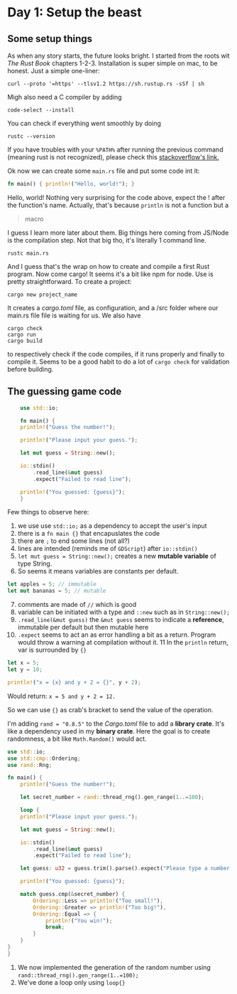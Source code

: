 # Day 1: Setup the beast

## Some setup things

As when any story starts, the future looks bright.
I started from the roots wit _The Rust Book_ chapters 1-2-3.
Installation is super simple on mac, to be honest. Just a simple one-liner:

    curl --proto '=https' --tlsv1.2 https://sh.rustup.rs -sSf | sh

Migh also need a C compiler by adding

    code-select --install
You can check if everything went smoothly by doing

    rustc --version

If you have troubles with your `%PATH%` after running the previous command (meaning rust is not recognized), please check this [stackoverflow's link.](https://stackoverflow.com/questions/67656028/rustup-gives-command-not-found-error-with-zsh-even-after-installing-with-brew)

Ok now we can create some `main.rs` file and put some code int it:

```rust
fn main() { println!("Hello, world!"); }
```

Hello, world! Nothing very surprising for the code above, expect the ! after the function's name. Actually, that's because `println` is not a function but a

> macro

I guess I learn more later about them.
Big things here coming from JS/Node is the compilation step. Not that big tho, it's literally 1 command line.

    rustc main.rs
And I guess that's the wrap on how to create and compile a first Rust program.
Now come cargo! It seems it's a bit like npm for node. Use is pretty straightforward.
To create a project:

    cargo new project_name

It creates a _cargo.toml_ file, as configuration, and a /src folder where our main.rs file file is waiting for us.
We also have

    cargo check
    cargo run
    cargo build

to respectively check if the code compiles, if it runs properly and finally to compile it. Seems to be a good habit to do a lot of `cargo check` for validation before building.

## The guessing game code

```rust
    use std::io;

    fn main() {
    println!("Guess the number!");

    println!("Please input your guess.");

    let mut guess = String::new();

    io::stdin()
        .read_line(&mut guess)
        .expect("Failed to read line");

    println!("You guessed: {guess}");
    }
```

Few things to observe here:

1. we use use `std::io;` as a dependency to accept the user's input
2. there is a `fn main {}` that encapuslates the code
3. there are `;` to end some lines (not all?)
4. lines are intended (reminds me of `GDScript`) after `io::stdin()`
5. `let mut guess = String::new();` creates a new **mutable variable** of type String.
6. So seems it means variables are constants per default.

```rust
let apples = 5; // immutable
let mut bananas = 5; // mutable
```

7. comments are made of `//` which is good
8. variable can be initiated with a type and `::new` such as in `String::new();`
9. `.read_line(&mut guess)` the `&mut guess` seems to indicate a **reference**, immutable per default but then mutable here
10. `.expect` seems to act an as error handling a bit as a return. Program would throw a warning at compilation without it.
11 In the `println` return, var is surrounded by `{}`

```rust
let x = 5;
let y = 10;

println!("x = {x} and y + 2 = {}", y + 2);
```

Would return: `x = 5 and y + 2 = 12.`

So we can use `{}` as crab's bracket to send the value of the operation.

I'm adding `rand = "0.8.5"` to the _Cargo.toml_ file to add a **library crate**. It's like a dependency used in my **binary crate**. Here the goal is to create randomness, a bit like `Math.Random()` would act.

```rust
use std::io;
use std::cmp::Ordering;
use rand::Rng;

fn main() {
    println!("Guess the number!");

    let secret_number = rand::thread_rng().gen_range(1..=100);

    loop {
    println!("Please input your guess.");

    let mut guess = String::new();

    io::stdin()
        .read_line(&mut guess)
        .expect("Failed to read line");

    let guess: u32 = guess.trim().parse().expect("Please type a number!");

    println!("You guessed: {guess}");

    match guess.cmp(&secret_number) {
        Ordering::Less => println!("Too small!"),
        Ordering::Greater => println!("Too big!"),
        Ordering::Equal => {
            println!("You win!");
            break;
        }
    }
}
}
````

1. We now implemented the generation of the random number using `rand::thread_rng().gen_range(1..=100);`
2. We've done a loop only using `loop{}`

